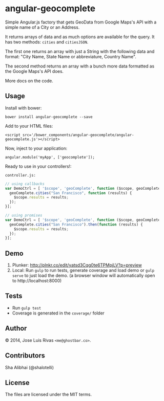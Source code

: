 angular-geocomplete
===================

Simple Angular.js factory that gets GeoData from Google Maps's API with a simple name of a City or an Address.

It returns arrays of data and as much options are available for the query. It has two methods: `cities` and `citiesJSON`.

The first one returns an array with just a String with the following data and format: "City Name, State Name or abbreviature, Country Name".

The second method returns an array with a bunch more data formatted as the Google Maps's API does.

More docs on the code.

Usage
-----

Install with bower:

    bower install angular-geocomplete --save

Add to your HTML files:

    <script src='/bower_components/angular-geocomplete/angular-geocomplete.js'></script>

Now, inject to your application:

    angular.module('myApp', ['geocomplete']);

Ready to use in your controllers!:

`controller.js:`

```js
// using callbacks
var DemoCtrl = [ '$scope', 'geoComplete', function ($scope, geoComplete) {
  geoComplete.cities("San Francisco", function (results) {
    $scope.results = results;
  });
}];

// using promises
var DemoCtrl = [ '$scope', 'geoComplete', function ($scope, geoComplete) {
  geoComplete.cities("San Francisco").then(function (results) {
    $scope.results = results;
  });
}];
```

Demo
----
1. Plunker: http://plnkr.co/edit/yatsd3Cqg0te6TPMpjLV?p=preview
2. Local: Run ```gulp``` to run tests, generate coverage and load demo or ```gulp serve``` to just load the demo. (a browser window will automatically open to http://localhost:8000)

Tests
-----
- Run ```gulp test```
- Coverage is generated in the ```coverage/``` folder

Author
------
© 2014, Jose Luis Rivas `<me@ghostbar.co>`. 

Contributors
------------
Sha Alibhai (@shalotelli)

License
-------
The files are licensed under the MIT terms.
